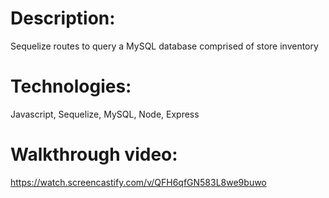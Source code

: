 # Description: 
Sequelize routes to query a MySQL database comprised of store inventory

# Technologies:
Javascript, Sequelize, MySQL, Node, Express

# Walkthrough video:
https://watch.screencastify.com/v/QFH6qfGN583L8we9buwo
